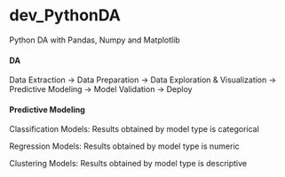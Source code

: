 # dev_PythonDA
Python DA with Pandas, Numpy and Matplotlib

#### DA
Data Extraction -> Data Preparation -> Data Exploration & Visualization -> Predictive Modeling -> Model Validation -> Deploy<br/>


#### Predictive Modeling
Classification Models:  Results obtained by model type is categorical<br/>

Regression Models:  Results obtained by model type is numeric<br/>

Clustering Models:  Results obtained by model type is descriptive<br/>
